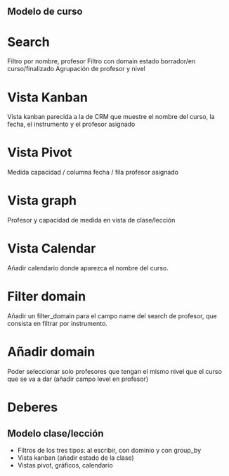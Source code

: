 ## Modelo de curso

# Search
Filtro por nombre, profesor
Filtro con domain estado borrador/en curso/finalizado
Agrupación de profesor y nivel

# Vista Kanban
Vista kanban parecida a la de CRM que muestre el nombre del curso, la fecha, el instrumento y el profesor asignado

# Vista Pivot
Medida capacidad / columna fecha / fila profesor asignado

# Vista graph
Profesor y capacidad de medida en vista de clase/lección

# Vista Calendar
Añadir calendario donde aparezca el nombre del curso.

# Filter domain
Añadir un filter_domain para el campo name del search de profesor, que consista en filtrar por instrumento.

# Añadir domain
Poder seleccionar solo profesores que tengan el mismo nivel que el curso que se va a dar (añadir campo level en profesor)
# Deberes

## Modelo clase/lección

* Filtros de los tres tipos: al escribir, con dominio y con group_by
* Vista kanban (añadir estado de la clase)
* Vistas pivot, gráficos, calendario
